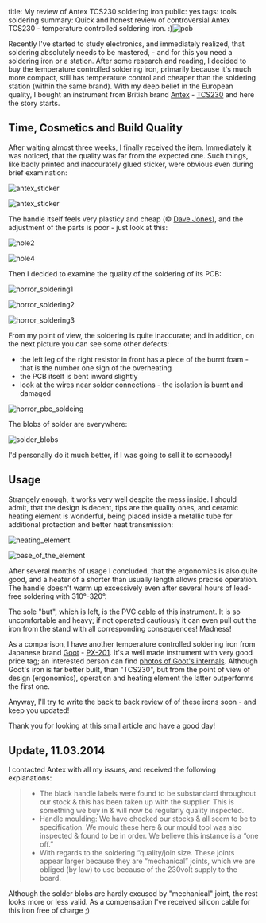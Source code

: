 title: My review of Antex TCS230 soldering iron
public: yes
tags: tools
      soldering
summary: Quick and honest review of controversial Antex TCS230 - temperature controlled soldering iron. :)![pcb](http://blog.grozak.com/galleries/antex_tcs230/IMG_1277.JPG)

Recently I've started to study electronics, and immediately realized, that
soldering absolutely needs to be mastered, - and for this you need a soldering
iron or a station.
After some research and reading, I decided to buy the temperature controlled
soldering iron, primarily because it's much more compact,
still has temperature control and cheaper than the soldering station (within the
same brand). With my deep belief in the European quality, I bought an instrument from British
brand [Antex](http://antex.co.uk) -
[TCS230](http://http://www.antex.co.uk/soldering/standard-soldering-irons/tcs230/)
and here the story starts.

## Time, Cosmetics and Build Quality

After waiting almost three weeks, I finally received the item. Immediately
it was noticed, that the quality was far from the expected one.
Such things, like badly printed and inaccurately glued sticker, were obvious
even during brief examination:

![antex_sticker](http://blog.grozak.com/galleries/antex_tcs230/01_IMG_1269.JPG)

![antex_sticker](http://blog.grozak.com/galleries/antex_tcs230/02_IMG_1294.JPG)

The handle itself feels very plasticy and cheap (&copy; [Dave
Jones](http://eevblog.com)), and the adjustment of the parts is poor - just look at this:

![hole2](http://blog.grozak.com/galleries/antex_tcs230/05_IMG_1310.JPG)

![hole4](http://blog.grozak.com/galleries/antex_tcs230/08_IMG_1317.JPG)

Then I decided to examine the quality of the soldering of its PCB:

![horror_soldering1](http://blog.grozak.com/galleries/antex_tcs230/09_IMG_1270.JPG)

![horror_soldering2](http://blog.grozak.com/galleries/antex_tcs230/IMG_1272.JPG)

![horror_soldering3](http://blog.grozak.com/galleries/antex_tcs230/IMG_1274.JPG)

From my point of view, the soldering is quite inaccurate; and in addition, on the next
picture you can see some other defects:

- the left leg of the right resistor in front has a piece of the burnt foam -
  that is the number one sign of the overheating
- the PCB itself is bent inward slightly
- look at the wires near solder connections - the isolation is burnt and
  damaged

![horror_pbc_soldeing](http://blog.grozak.com/galleries/antex_tcs230/IMG_1277.JPG)

The blobs of solder are everywhere:

![solder_blobs](http://blog.grozak.com/galleries/antex_tcs230/IMG_1338.JPG)

I'd personally do it much better, if I was going to sell it to somebody!

## Usage

Strangely enough, it works very well despite the mess inside. 
I should admit, that the design is decent, tips are the quality
ones, and ceramic heating element is wonderful, being placed inside a metallic tube
for additional protection and better heat transmission:

![heating_element](http://blog.grozak.com/galleries/antex_tcs230/03_IMG_1299.JPG)

![base_of_the_element](http://blog.grozak.com/galleries/antex_tcs230/04_IMG_1302.JPG)

After several months of usage I concluded, that the ergonomics is also quite good,
and a heater of a shorter than usually length allows precise operation. The handle
doesn't warm up excessively even after several hours of lead-free soldering with
310&deg;-320&deg;.

The sole "but", which is left, is the PVC cable of this instrument. It is so
uncomfortable and heavy; if not operated cautiously it can even pull out the iron
from the stand with all corresponding consequences! Madness!

As a comparison, I have another temperature controlled soldering iron from
Japanese brand [Goot](http://www.goot.co.jp/en/) - [PX-201](http://www.goot.jp/en/handakote/px-201/).
It's a well made instrument with very good price tag; an interested person can find [photos of Goot's
internals](http://easyelectronics.ru/payalnik-goot-px-201.html). Although Goot's
iron is far better built, than "TCS230", but from the point of view of design
(ergonomics), operation and heating element the latter outperforms the first one.

Anyway, I'll try to write the back to back review of of these irons soon - and
keep you updated!

Thank you for looking at this small article and have a good day! 

## Update, 11.03.2014

I contacted Antex with all my issues, and received the following explanations:

> * The black handle labels were found to be substandard throughout our stock & this
> has been taken up with the supplier. This is something we buy in & will now be
> regularly quality inspected.
> * Handle moulding: We have checked our stocks & all seem to be to specification.
> We mould these here & our mould tool was also inspected & found to be in order.
> We believe this instance is a “one off.”
> * With regards to the soldering “quality/join size. These joints appear larger
> because they are “mechanical” joints, which we are obliged (by law) to use
> because of the 230volt supply to the board.

Although the solder blobs are hardly excused by "mechanical" joint, the rest
looks more or less valid. As a compensation I've received silicon cable for this
iron free of charge ;) 


